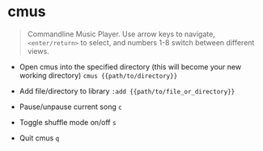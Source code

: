 # cmus
> Commandline Music Player.
> Use arrow keys to navigate, `<enter/return>` to select, and numbers 1-8 switch between different views.

- Open cmus into the specified directory (this will become your new working directory)
`cmus {{path/to/directory}}`

- Add file/directory to library
`:add {{path/to/file_or_directory}}`

- Pause/unpause current song
`c`

- Toggle shuffle mode on/off
`s`

- Quit cmus
`q`
